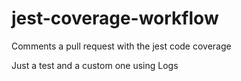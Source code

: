 # jest-coverage-workflow
Comments a pull request with the jest code coverage

Just a test and a custom one using Logs
